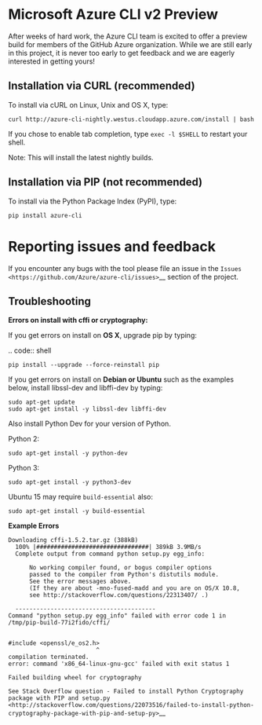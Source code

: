 Microsoft Azure CLI v2 Preview
==================================

After weeks of hard work, the Azure CLI team is excited to offer a preview build for members of the GitHub Azure organization.  While we are still early in this project, it is never too early to get feedback and we are eagerly interested in getting yours!

Installation via CURL (recommended)
-----------------

To install via cURL on Linux, Unix and OS X, type:

    curl http://azure-cli-nightly.westus.cloudapp.azure.com/install | bash

If you chose to enable tab completion, type `exec -l $SHELL` to restart your shell.

Note: This will install the latest nightly builds.


Installation via PIP (not recommended)
----------------

To install via the Python Package Index (PyPI), type:

    pip install azure-cli


Reporting issues and feedback
=======================================

If you encounter any bugs with the tool please file an issue in the
`Issues <https://github.com/Azure/azure-cli/issues>`__
section of the project.


Troubleshooting
---------------

**Errors on install with cffi or cryptography:**

If you get errors on install on **OS X**, upgrade pip by typing:

.. code:: shell

    pip install --upgrade --force-reinstall pip


If you get errors on install on **Debian or Ubuntu** such as the examples below,
install libssl-dev and libffi-dev by typing:


    sudo apt-get update
    sudo apt-get install -y libssl-dev libffi-dev

Also install Python Dev for your version of Python.

Python 2:

    sudo apt-get install -y python-dev

Python 3:

    sudo apt-get install -y python3-dev

Ubuntu 15 may require `build-essential` also:

    sudo apt-get install -y build-essential


**Example Errors**

    Downloading cffi-1.5.2.tar.gz (388kB)
      100% |################################| 389kB 3.9MB/s
      Complete output from command python setup.py egg_info:

          No working compiler found, or bogus compiler options
          passed to the compiler from Python's distutils module.
          See the error messages above.
          (If they are about -mno-fused-madd and you are on OS/X 10.8,
          see http://stackoverflow.com/questions/22313407/ .)

      ----------------------------------------
    Command "python setup.py egg_info" failed with error code 1 in /tmp/pip-build-77i2fido/cffi/


    #include <openssl/e_os2.h>
                             ^
    compilation terminated.
    error: command 'x86_64-linux-gnu-gcc' failed with exit status 1

    Failed building wheel for cryptography

`See Stack Overflow question - Failed to install Python Cryptography package with PIP and setup.py <http://stackoverflow.com/questions/22073516/failed-to-install-python-cryptography-package-with-pip-and-setup-py>`__

